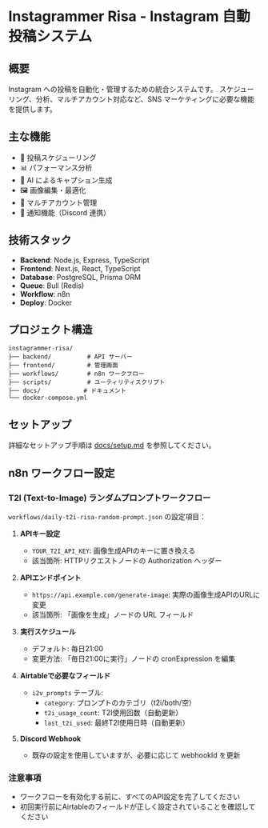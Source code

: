 # Instagrammer Risa - Instagram 自動投稿システム

## 概要
Instagram への投稿を自動化・管理するための統合システムです。
スケジューリング、分析、マルチアカウント対応など、SNS マーケティングに必要な機能を提供します。

## 主な機能
- 📅 投稿スケジューリング
- 📊 パフォーマンス分析
- 🤖 AI によるキャプション生成
- 🖼️ 画像編集・最適化
- 👥 マルチアカウント管理
- 🔔 通知機能（Discord 連携）

## 技術スタック
- **Backend**: Node.js, Express, TypeScript
- **Frontend**: Next.js, React, TypeScript
- **Database**: PostgreSQL, Prisma ORM
- **Queue**: Bull (Redis)
- **Workflow**: n8n
- **Deploy**: Docker

## プロジェクト構造
```
instagrammer-risa/
├── backend/          # API サーバー
├── frontend/         # 管理画面
├── workflows/        # n8n ワークフロー
├── scripts/          # ユーティリティスクリプト
├── docs/            # ドキュメント
└── docker-compose.yml
```

## セットアップ
詳細なセットアップ手順は [docs/setup.md](docs/setup.md) を参照してください。

## n8n ワークフロー設定

### T2I (Text-to-Image) ランダムプロンプトワークフロー

`workflows/daily-t2i-risa-random-prompt.json` の設定項目：

1. **APIキー設定**
   - `YOUR_T2I_API_KEY`: 画像生成APIのキーに置き換える
   - 該当箇所: HTTPリクエストノードの Authorization ヘッダー

2. **APIエンドポイント**
   - `https://api.example.com/generate-image`: 実際の画像生成APIのURLに変更
   - 該当箇所: 「画像を生成」ノードの URL フィールド

3. **実行スケジュール**
   - デフォルト: 毎日21:00
   - 変更方法: 「毎日21:00に実行」ノードの cronExpression を編集

4. **Airtableで必要なフィールド**
   - `i2v_prompts` テーブル:
     - `category`: プロンプトのカテゴリ（t2i/both/空）
     - `t2i_usage_count`: T2I使用回数（自動更新）
     - `last_t2i_used`: 最終T2I使用日時（自動更新）

5. **Discord Webhook**
   - 既存の設定を使用していますが、必要に応じて webhookId を更新

### 注意事項
- ワークフローを有効化する前に、すべてのAPI設定を完了してください
- 初回実行前にAirtableのフィールドが正しく設定されていることを確認してください
